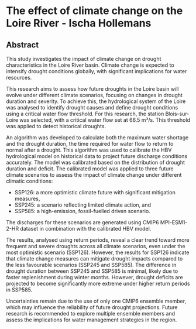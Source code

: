# The effect of climate change on the Loire River - Ischa Hollemans

## Abstract

This study investigates the impact of climate change on drought characteristics in the Loire River basin.
Climate change is expected to intensify drought conditions globally, with significant implications for water resources. 


This research aims to assess how future droughts in the Loire basin will evolve under different climate scenarios, focusing on changes in drought duration and severity.
To achieve this, the hydrological system of the Loire was analysed to identify drought causes and define drought conditions using a critical water flow threshold. 
For this research, the station Blois-sur-Loire was selected, with a critical water flow set at 66.5 m³/s. This threshold was applied to detect historical
droughts.

An algorithm was developed to calculate both the maximum water shortage and the drought duration,
the time required for water flow to return to normal after a drought. 
This algorithm was used to calibrate the HBV hydrological model on historical data to project future discharge conditions accurately. The
model was calibrated based on the distribution of drought duration and deficit.
The calibrated model was applied to three future climate scenarios to assess the impact of climate
change under different climatic conditions:
- SSP126: a more optimistic climate future with significant mitigation measures,
- SSP245: a scenario reflecting limited climate action, and
- SSP585: a high-emission, fossil-fuelled driven scenario.

The discharges for these scenarios are generated using CMIP6 MPI-ESM1-2-HR dataset in
combination with the calibrated HBV model.

The results, analysed using return periods, reveal a clear trend toward more frequent and severe
droughts across all climate scenarios, even under the most optimistic scenario (SSP126). However,
the results for SSP126 indicate that climate change measures can mitigate drought impacts compared
to the less favourable scenarios (SSP245 and SSP585). The difference in drought duration between
SSP245 and SSP585 is minimal, likely due to faster replenishment during winter months. However,
drought deficits are projected to become significantly more extreme under higher return periods in
SSP585.

Uncertainties remain due to the use of only one CMIP6 ensemble member, which may influence the
reliability of future drought projections. Future research is recommended to explore multiple ensemble
members and assess the implications for water management strategies in the region.
